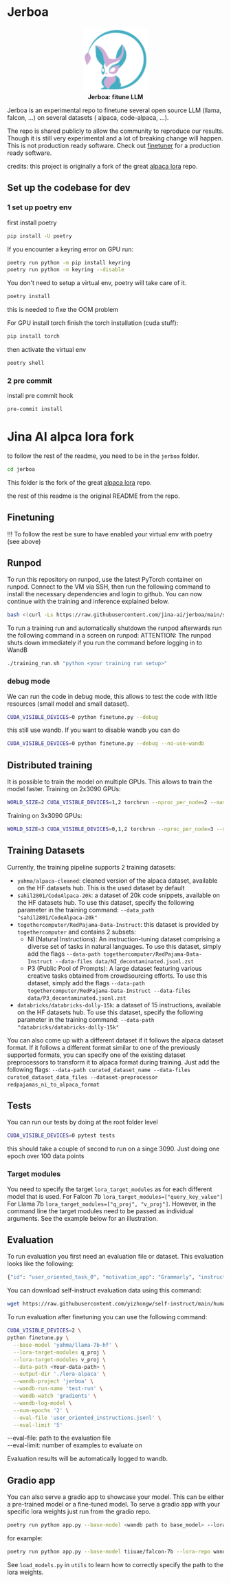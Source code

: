 # Jerboa

<p align="center">
<img src="https://github.com/jina-ai/jerboa/blob/main/.github/logo-Jerboa.svg?raw=true" alt="Jerboa: finetune LLM" width="150px">
<br>
<b>Jerboa: fitune LLM</b>
</p>

Jerboa is an experimental repo to finetune several open source LLM (llama, falcon, ...) on several datasets ( alpaca, code-alpaca, ...).

The repo is shared publicly to allow the community to reproduce our results. Though it is still very experimental and a lot
of breaking change will happen. This is not production ready software. Check out [finetuner](https://github.com/jina-ai/finetuner) for a production ready software.

credits: this project is originally a fork of the great [alpaca lora](https://github.com/tloen/alpaca-lora) repo.

## Set up the codebase for dev

### 1 set up poetry env

first install poetry

```bash
pip install -U poetry
```

If you encounter a keyring error on GPU run: 
```bash
poetry run python -m pip install keyring
poetry run python -m keyring --disable
```

You don't need to setup a virtual env, poetry will take care of it.
```bash
poetry install
```

this is needed to fixe the OOM problem

For GPU install torch finish the torch installation (cuda stuff):
```bash
pip install torch
```

then activate the virtual env

```bash
poetry shell
```


### 2 pre commit

install pre commit hook

```bash
pre-commit install
```


# Jina AI alpca lora fork

to follow the rest of the readme, you need to be in the `jerboa` folder.

```bash
cd jerboa
```

This folder is the fork of the great [alpaca lora](https://github.com/tloen/alpaca-lora) repo. 


the rest of this readme is the original README from the repo.


## Finetuning


!!! To follow the rest be sure to have enabled your virtual env with poetry (see above)

## Runpod
To run this repository on runpod, use the latest PyTorch container on runpod.
Connect to the VM via SSH, then run the following command to install the necessary dependencies and login to github. 
You can now continue with the training and inference explained below. 

```bash
bash <(curl -Ls https://raw.githubusercontent.com/jina-ai/jerboa/main/script/config.sh)
```

To run a training run and automatically shutdown the runpod afterwards run the following command in a screen on runpod:
ATTENTION: The runpod shuts down immediately if you run the command before logging in to WandB
```bash
./training_run.sh "python <your training run setup>"
```

### debug mode

We can run the code in debug mode, this allows to test the code with little resources (small model and small dataset).

```bash
CUDA_VISIBLE_DEVICES=0 python finetune.py --debug
```

this still use wandb. If you want to disable wandb you can do

```bash
CUDA_VISIBLE_DEVICES=0 python finetune.py --debug --no-use-wandb
```

## Distributed training
It is possible to train the model on multiple GPUs. This allows to train the model faster.
Training on 2x3090 GPUs: 

```bash
WORLD_SIZE=2 CUDA_VISIBLE_DEVICES=1,2 torchrun --nproc_per_node=2 --master_port=1234 finetune.py --base-model 'yahma/llama-7b-hf' --output-dir './lora-alpaca' --batch-size 128 --micro-batch-size 4 --eval-limit 30 --eval-file eval.jsonl --wandb-log-model --wandb-project jerboa --wandb-run-name jerboa-intial-train --wandb-watch gradients  --num-epochs 3
```

Training on 3x3090 GPUs: 

```bash
WORLD_SIZE=3 CUDA_VISIBLE_DEVICES=0,1,2 torchrun --nproc_per_node=3 --master_port=1234 finetune.py --base-model 'yahma/llama-7b-hf' --output-dir './lora-alpaca' --batch-size 128 --micro-batch-size 4 --eval-limit 30 --eval-file eval.jsonl --wandb-log-model --wandb-project jerboa --wandb-run-name jerboa-intial-train --wandb-watch gradients  --num-epochs 3
```

## Training Datasets
Currently, the training pipeline supports 2 training datasets:
- `yahma/alpaca-cleaned`: cleaned version of the alpaca dataset, available on the HF datasets hub. This is the used dataset by default
- `sahil2801/CodeAlpaca-20k`: a dataset of 20k code snippets, available on the HF datasets hub. To use this dataset, specify the following parameter in the training command: `--data_path "sahil2801/CodeAlpaca-20k"`
- `togethercomputer/RedPajama-Data-Instruct`: this dataset is provided by `togethercomputer` and contains 2 subsets:
  - NI (Natural Instructions): An instruction-tuning dataset comprising a diverse set of tasks in natural languages.
  To use this dataset, simply add the flags `--data-path togethercomputer/RedPajama-Data-Instruct --data-files data/NI_decontaminated.jsonl.zst`
  - P3 (Public Pool of Prompts): A large dataset featuring various creative tasks obtained from crowdsourcing efforts.
  To use this dataset, simply add the flags `--data-path togethercomputer/RedPajama-Data-Instruct --data-files data/P3_decontaminated.jsonl.zst`
- `databricks/databricks-dolly-15k`: a dataset of 15 instructions, available on the HF datasets hub. To use this dataset, specify the following parameter in the training command: `--data-path "databricks/databricks-dolly-15k"`

You can also come up with a different dataset if it follows the alpaca dataset format. If it follows a different format similar to one of the previously supported formats, you can specify one of the existing dataset preprocessors to transform it to alpaca format during training.
Just add the following flags:
`--data-path curated_dataset_name --data-files curated_dataset_data_files --dataset-preprocessor redpajamas_ni_to_alpaca_format `
## Tests

You can run our tests by doing at the root folder level


```bash
CUDA_VISIBLE_DEVICES=0 pytest tests
```


this should take a couple of second to run on a singe 3090. Just doing one epoch over 100 data points



### Target modules
You need to specify the target `lora_target_modules` as for each different model that is used. For Falcon 7b `lora_target_modules=["query_key_value"]`
For Llama 7b `lora_target_modules=["q_proj", "v_proj"]`. However, in the command line the target modules need to be passed as individual arguments. 
See the example below for an illustration. 

## Evaluation
To run evaluation you first need an evaluation file or dataset.
This evaluation looks like the following:

```bash
{"id": "user_oriented_task_0", "motivation_app": "Grammarly", "instruction": "The sentence you are given might be too wordy, complicated, or unclear. Rewrite the sentence and make your writing clearer by keeping it concise. Whenever possible, break complex sentences into multiple sentences and eliminate unnecessary words.", "instances": [{"input": "If you have any questions about my rate or if you find it necessary to increase or decrease the scope for this project, please let me know.", "output": "If you have any questions about my rate or find it necessary to increase or decrease this project's scope, please let me know."}]}
```

You can download self-instruct evaluation data using this command:

```bash
wget https://raw.githubusercontent.com/yizhongw/self-instruct/main/human_eval/user_oriented_instructions.jsonl
```

To run evaluation after finetuning you can use the following command:

```bash
CUDA_VISIBLE_DEVICES=2 \
python finetune.py \
  --base-model 'yahma/llama-7b-hf' \
  --lora-target-modules q_proj \
  --lora-target-modules v_proj \
  --data-path <Your-data-path> \
  --output-dir './lora-alpaca' \
  --wandb-project 'jerboa' \
  --wandb-run-name 'test-run' \
  --wandb-watch 'gradients' \
  --wandb-log-model \
  --num-epochs '2' \
  --eval-file 'user_oriented_instructions.jsonl' \
  --eval-limit '5'
```

--eval-file: path to the evaluation file<br>
--eval-limit: number of examples to evaluate on

Evaluation results will be automatically logged to wandb.

## Gradio app
You can also serve a gradio app to showcase your model. This can be either a pre-trained model or a fine-tuned model. 
To serve a gradio app with your specific lora weights just run from the gradio repo.
```bash
poetry run python app.py --base-model <wandb path to base_model> --lora-repo <path to wandb or hf adapter weigths>
```

for example:
```bash
poetry run python app.py --base-model tiiuae/falcon-7b --lora-repo wandb:jina-ai/jerboa/lora_weight:v19
```

See `load_models.py` in `utils` to learn how to correctly specify the path to the lora weights. 

